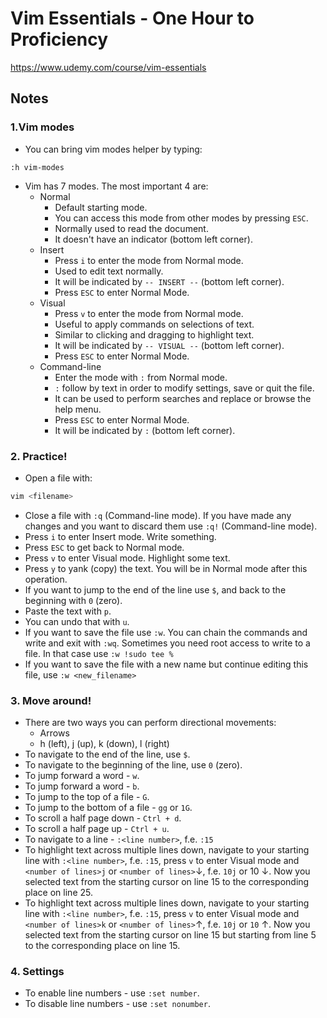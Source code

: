 # Vim Essentials - One Hour to Proficiency
https://www.udemy.com/course/vim-essentials

## Notes
### 1.Vim modes
- You can bring vim modes helper by typing:
```vim 
:h vim-modes
```

- Vim has 7 modes. The most important 4 are:
    - Normal
        - Default starting mode.
        - You can access this mode from other modes by pressing `ESC`.
        - Normally used to read the document.
        - It doesn't have an indicator (bottom left corner).
    - Insert
        - Press `i` to enter the mode from Normal mode.
        - Used to edit text normally.
        - It will be indicated by `-- INSERT --` (bottom left corner).
        - Press `ESC` to enter Normal Mode.
    - Visual
        - Press `v` to enter the mode from Normal mode.
        - Useful to apply commands on selections of text.
        - Similar to clicking and dragging to highlight text.
        - It will be indicated by `-- VISUAL --` (bottom left corner).
        - Press `ESC` to enter Normal Mode.
    - Command-line
        - Enter the mode with `:` from Normal mode.
        - `:` follow by text in order to modify settings, save or quit the file.
        - It can be used to perform searches and replace or browse the help menu.
        - Press `ESC` to enter Normal Mode.
        - It will be indicated by `:` (bottom left corner).

### 2. Practice!
- Open a file with:
```sh
vim <filename>
```
- Close a file with `:q` (Command-line mode). If you have made any changes and you want to discard them use `:q!` (Command-line mode).
- Press `i` to enter Insert mode. Write something.
- Press `ESC` to get back to Normal mode.
- Press `v` to enter Visual mode. Highlight some text.
- Press `y` to yank (copy) the text. You will be in Normal mode after this operation.
- If you want to jump to the end of the line use `$`, and back to the beginning with `0` (zero).
- Paste the text with `p`.
- You can undo that with `u`.
- If you want to save the file use `:w`. You can chain the commands and write and exit with `:wq`. Sometimes you need root access to write to a file. In that case use `:w !sudo tee % `
- If you want to save the file with a new name but continue editing this file, use `:w <new_filename>`

### 3. Move around!
- There are two ways you can perform directional movements:
    - Arrows
    - h (left), j (up), k (down), l (right)
- To navigate to the end of the line, use `$`.
- To navigate to the beginning of the line, use `0` (zero).
- To jump forward a word - `w`.
- To jump forward a word - `b`.
- To jump to the top of a file - `G`.
- To jump to the bottom of a file - `gg` or `1G`.
- To scroll a half page down - `Ctrl + d`.
- To scroll a half page up - `Ctrl + u`.
- To navigate to a line - `:<line number>`, f.e. `:15`
- To highlight text across multiple lines down, navigate to your starting line with `:<line number>`, f.e. `:15`, press `v` to enter Visual mode and `<number of lines>j` or `<number of lines>`&#8595;, f.e. `10j` or 10 &#8595;. Now you selected text from the starting cursor on line 15 to the corresponding place on line 25.
- To highlight text across multiple lines down, navigate to your starting line with `:<line number>`, f.e. `:15`, press `v` to enter Visual mode and `<number of lines>k` or `<number of lines>`&#8593;, f.e. `10j` or `10` &#8593;. Now you selected text from the starting cursor on line 15 but starting from line 5 to the corresponding place on line 15.

### 4. Settings
- To enable line numbers - use `:set number`.
- To disable line numbers - use `:set nonumber`.
